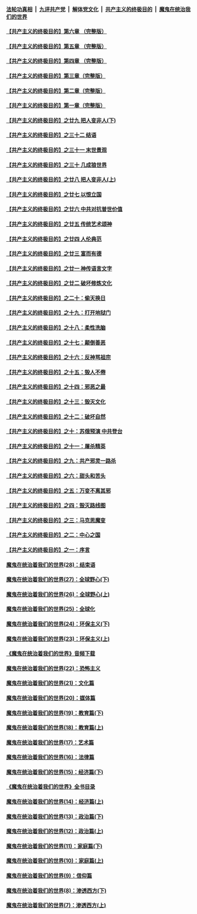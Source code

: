 

####  [法轮功真相](../../../../basic/blob/master/README.md?t=06112231) &nbsp;|&nbsp; [九评共产党](../../../../9ping.md/blob/master/README.md?t=06112231) &nbsp;|&nbsp; [解体党文化](../../../../jtdwh.md/blob/master/README.md?t=06112231)  &nbsp;|&nbsp; [共产主义的终极目的](../../../../gczydzjmd.md/blob/master/README.md?t=06112231) &nbsp;|&nbsp; [魔鬼在统治我们的世界](../../../../mgztzwmdsj.md/blob/master/README.md?t=06112231) 

#### [【共产主义的终极目的】第六章 （完整版）](../pages/nsc422/n11428913.md?t=06112231) 

#### [【共产主义的终极目的】第五章 （完整版）](../pages/nsc422/n11428912.md?t=06112231) 

#### [【共产主义的终极目的】第四章 （完整版）](../pages/nsc422/n11428907.md?t=06112231) 

#### [【共产主义的终极目的】第三章（完整版）](../pages/nsc422/n11428848.md?t=06112231) 

#### [【共产主义的终极目的】第二章（完整版）](../pages/nsc422/n11428831.md?t=06112231) 

#### [【共产主义的终极目的】第一章（完整版）](../pages/nsc422/n11417651.md?t=06112231) 

#### [【共产主义的终极目的】之廿九 把人变非人(下)](../pages/nsc422/n11344140.md?t=06112231) 

#### [【共产主义的终极目的】之三十二 结语](../pages/nsc422/n11360535.md?t=06112231) 

#### [【共产主义的终极目的】之三十一 末世景观](../pages/nsc422/n11351129.md?t=06112231) 

#### [【共产主义的终极目的】之三十 几成狼世界](../pages/nsc422/n11348280.md?t=06112231) 

#### [【共产主义的终极目的】之廿八 把人变非人(上)](../pages/nsc422/n11340492.md?t=06112231) 

#### [【共产主义的终极目的】之廿七 以恨立国](../pages/nsc422/n11336944.md?t=06112231) 

#### [【共产主义的终极目的】之廿六 中共对抗普世价值](../pages/nsc422/n11324785.md?t=06112231) 

#### [【共产主义的终极目的】之廿五 传统艺术颂神](../pages/nsc422/n11296396.md?t=06112231) 

#### [【共产主义的终极目的】之廿四 人伦典范](../pages/nsc422/n11296397.md?t=06112231) 

#### [【共产主义的终极目的】之廿三 富而有德](../pages/nsc422/n11283598.md?t=06112231) 

#### [【共产主义的终极目的】之廿一 神传语言文字](../pages/nsc422/n11263265.md?t=06112231) 

#### [【共产主义的终极目的】之廿二 破坏修炼文化](../pages/nsc422/n11245728.md?t=06112231) 

#### [【共产主义的终极目的】之二十：偷天换日](../pages/nsc422/n11238846.md?t=06112231) 

#### [【共产主义的终极目的】之十九：打开地狱门](../pages/nsc422/n11206376.md?t=06112231) 

#### [【共产主义的终极目的】之十八：柔性洗脑](../pages/nsc422/n11199994.md?t=06112231) 

#### [【共产主义的终极目的】之十七：颠倒善恶](../pages/nsc422/n11179782.md?t=06112231) 

#### [【共产主义的终极目的】之十六：反神骂祖宗](../pages/nsc422/n11166798.md?t=06112231) 

#### [【共产主义的终极目的】之十五：毁人不倦](../pages/nsc422/n11166792.md?t=06112231) 

#### [【共产主义的终极目的】之十四：邪恶之最](../pages/nsc422/n11150249.md?t=06112231) 

#### [【共产主义的终极目的】之十三：毁灭文化](../pages/nsc422/n11135227.md?t=06112231) 

#### [【共产主义的终极目的】之十二：破坏自然](../pages/nsc422/n11135214.md?t=06112231) 

#### [【共产主义的终极目的】之十：苏俄预演 中共登台](../pages/nsc422/n11118424.md?t=06112231) 

#### [【共产主义的终极目的】之十一：屠杀精英](../pages/nsc422/n11118442.md?t=06112231) 

#### [【共产主义的终极目的】之九：共产邪灵一路杀](../pages/nsc422/n11114139.md?t=06112231) 

#### [【共产主义的终极目的】之六：甜头和苦头](../pages/nsc422/n11096971.md?t=06112231) 

#### [【共产主义的终极目的】之五：万变不离其邪](../pages/nsc422/n11091285.md?t=06112231) 

#### [【共产主义的终极目的】之四：毁灭路线图](../pages/nsc422/n11086284.md?t=06112231) 

#### [【共产主义的终极目的】之三：马克思魔变](../pages/nsc422/n11061941.md?t=06112231) 

#### [【共产主义的终极目的】之二：中心之国](../pages/nsc422/n11047728.md?t=06112231) 

#### [【共产主义的终极目的】之一：序言](../pages/nsc422/n11086077.md?t=06112231) 

#### [魔鬼在统治着我们的世界(28)：结束语](../pages/nsc422/n10936246.md?t=06112231) 

#### [魔鬼在统治着我们的世界(27)：全球野心(下)](../pages/nsc422/n10928319.md?t=06112231) 

#### [魔鬼在统治着我们的世界(26)：全球野心(上)](../pages/nsc422/n10900318.md?t=06112231) 

#### [魔鬼在统治着我们的世界(25)：全球化](../pages/nsc422/n10788205.md?t=06112231) 

#### [魔鬼在统治着我们的世界(24)：环保主义(下)](../pages/nsc422/n10695307.md?t=06112231) 

#### [魔鬼在统治着我们的世界(23)：环保主义(上)](../pages/nsc422/n10688613.md?t=06112231) 

#### [《魔鬼在统治着我们的世界》音频下载](../pages/nsc422/n10635553.md?t=06112231) 

#### [魔鬼在统治着我们的世界(22)：恐怖主义](../pages/nsc422/n10614727.md?t=06112231) 

#### [魔鬼在统治着我们的世界(21)：文化篇](../pages/nsc422/n10597706.md?t=06112231) 

#### [魔鬼在统治着我们的世界(20)：媒体篇](../pages/nsc422/n10586579.md?t=06112231) 

#### [魔鬼在统治着我们的世界(19)：教育篇(下)](../pages/nsc422/n10564808.md?t=06112231) 

#### [魔鬼在统治着我们的世界(18)：教育篇(上)](../pages/nsc422/n10526970.md?t=06112231) 

#### [魔鬼在统治着我们的世界(17)：艺术篇](../pages/nsc422/n10499093.md?t=06112231) 

#### [魔鬼在统治着我们的世界(16)：法律篇](../pages/nsc422/n10485969.md?t=06112231) 

#### [魔鬼在统治着我们的世界(15)：经济篇(下)](../pages/nsc422/n10469975.md?t=06112231) 

#### [《魔鬼在统治着我们的世界》全书目录](../pages/nsc422/n10464261.md?t=06112231) 

#### [魔鬼在统治着我们的世界(14)：经济篇(上)](../pages/nsc422/n10457370.md?t=06112231) 

#### [魔鬼在统治着我们的世界(13)：政治篇(下)](../pages/nsc422/n10448270.md?t=06112231) 

#### [魔鬼在统治着我们的世界(12)：政治篇(上)](../pages/nsc422/n10444576.md?t=06112231) 

#### [魔鬼在统治着我们的世界(11)：家庭篇(下)](../pages/nsc422/n10440961.md?t=06112231) 

#### [魔鬼在统治着我们的世界(10)：家庭篇(上)](../pages/nsc422/n10435448.md?t=06112231) 

#### [魔鬼在统治着我们的世界(9)：信仰篇](../pages/nsc422/n10432159.md?t=06112231) 

#### [魔鬼在统治着我们的世界(8)：渗透西方(下)](../pages/nsc422/n10429603.md?t=06112231) 

#### [魔鬼在统治着我们的世界(7)：渗透西方(上)](../pages/nsc422/n10426013.md?t=06112231) 


